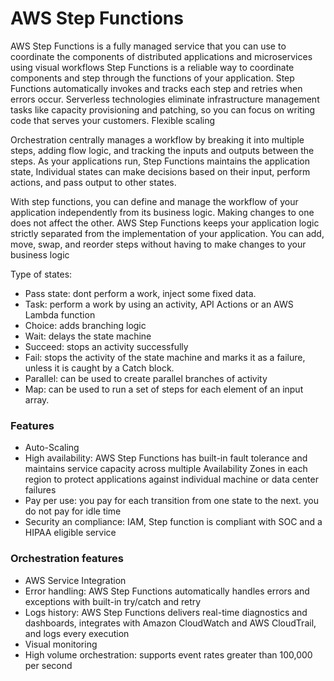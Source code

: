 
# AWS Step Functions

AWS Step Functions is a fully managed service that you can use to coordinate the components of distributed applications and microservices using visual workflows
Step Functions is a reliable way to coordinate components and step through the functions of your application.
Step Functions automatically invokes and tracks each step and retries when errors occur.
Serverless technologies eliminate infrastructure management tasks like capacity provisioning and patching, so you can focus on writing code that serves your customers.
Flexible scaling

Orchestration centrally manages a workflow by breaking it into multiple steps, adding flow logic, and tracking the inputs and outputs between the steps.
As your applications run, Step Functions maintains the application state,  Individual states can make decisions based on their input, perform actions, and pass output to other states.

With step functions, you can define and manage the workflow of your application independently from its business logic. Making changes to one does not affect the other. 
AWS Step Functions keeps your application logic strictly separated from the implementation of your application. You can add, move, swap, and reorder steps without having to make changes to your business logic

Type of states:
- Pass state: dont perform a work, inject some fixed data.
- Task: perform a work by using an activity, API Actions or an AWS Lambda function
- Choice: adds branching logic
- Wait: delays the state machine
- Succeed: stops an activity successfully
- Fail: stops the activity of the state machine and marks it as a failure, unless it is caught by a Catch block.
- Parallel: can be used to create parallel branches of activity
- Map: can be used to run a set of steps for each element of an input array.

### Features
- Auto-Scaling
- High availability: AWS Step Functions has built-in fault tolerance and maintains service capacity across multiple Availability Zones in each region to protect applications against individual machine or data center failures
- Pay per use: you pay for each transition from one state to the next. you do not pay for idle time
- Security an compliance: IAM, Step function is compliant with SOC and a HIPAA eligible service

### Orchestration features
- AWS Service Integration
- Error handling: AWS Step Functions automatically handles errors and exceptions with built-in try/catch and retry
- Logs history: AWS Step Functions delivers real-time diagnostics and dashboards, integrates with Amazon CloudWatch and AWS CloudTrail, and logs every execution
- Visual monitoring
- High volume orchestration: supports event rates greater than 100,000 per second